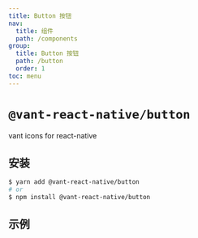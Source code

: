 ```yaml
---
title: Button 按钮
nav:
  title: 组件
  path: /components
group:
  title: Button 按钮
  path: /button
  order: 1
toc: menu
---
```


# `@vant-react-native/button`

vant icons for react-native

## 安装

```sh
$ yarn add @vant-react-native/button
# or
$ npm install @vant-react-native/button
```

## 示例

<code src="./demo/index.tsx" hideActions='["CSB"]'></code>

<API src="./src/index.tsx"></API>

